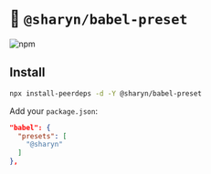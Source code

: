# 🌹 `@sharyn/babel-preset`

![npm](https://img.shields.io/npm/v/@sharyn/babel-preset.svg)

## Install

```bash
npx install-peerdeps -d -Y @sharyn/babel-preset
```

Add your `package.json`:

```json
"babel": {
  "presets": [
    "@sharyn"
  ]
},
```
